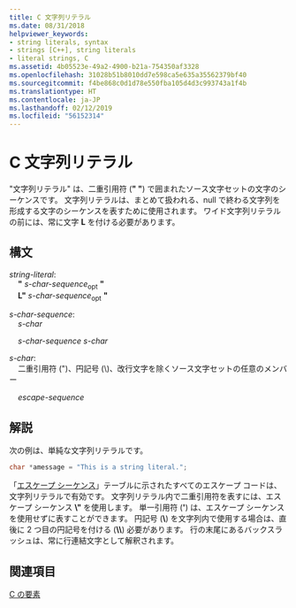 ```yaml
---
title: C 文字列リテラル
ms.date: 08/31/2018
helpviewer_keywords:
- string literals, syntax
- strings [C++], string literals
- literal strings, C
ms.assetid: 4b05523e-49a2-4900-b21a-754350af3328
ms.openlocfilehash: 31028b51b8010dd7e598ca5e635a35562379bf40
ms.sourcegitcommit: f4be868c0d1d78e550fba105d4d3c993743a1f4b
ms.translationtype: HT
ms.contentlocale: ja-JP
ms.lasthandoff: 02/12/2019
ms.locfileid: "56152314"
---
```

# <a name="c-string-literals"></a>C 文字列リテラル

"文字列リテラル" は、二重引用符 (**" "**) で囲まれたソース文字セットの文字のシーケンスです。 文字列リテラルは、まとめて扱われる、null で終わる文字列を形成する文字のシーケンスを表すために使用されます。 ワイド文字列リテラルの前には、常に文字 **L** を付ける必要があります。

## <a name="syntax"></a>構文

*string-literal*:<br/>
&nbsp;&nbsp;&nbsp;&nbsp;**"** *s-char-sequence*<sub>opt</sub> **"**<br/>
&nbsp;&nbsp;&nbsp;&nbsp;**L"** *s-char-sequence*<sub>opt</sub> **"**

*s-char-sequence*:<br/>
&nbsp;&nbsp;&nbsp;&nbsp;*s-char*

&nbsp;&nbsp;&nbsp;&nbsp;*s-char-sequence* *s-char*

*s-char*:<br/>
&nbsp;&nbsp;&nbsp;&nbsp;二重引用符 (")、円記号 (\\)、改行文字を除くソース文字セットの任意のメンバー<br/>

&nbsp;&nbsp;&nbsp;&nbsp;*escape-sequence*

## <a name="remarks"></a>解説

次の例は、単純な文字列リテラルです。

```C
char *amessage = "This is a string literal.";
```

「[エスケープ シーケンス](../c-language/escape-sequences.md)」テーブルに示されたすべてのエスケープ コードは、文字列リテラルで有効です。 文字列リテラル内で二重引用符を表すには、エスケープ シーケンス **\\"** を使用します。 単一引用符 (**'**) は、エスケープ シーケンスを使用せずに表すことができます。 円記号 (**\\**) を文字列内で使用する場合は、直後に 2 つ目の円記号を付ける (**\\\\**) 必要があります。 行の末尾にあるバックスラッシュは、常に行連結文字として解釈されます。

## <a name="see-also"></a>関連項目

[C の要素](../c-language/elements-of-c.md)
